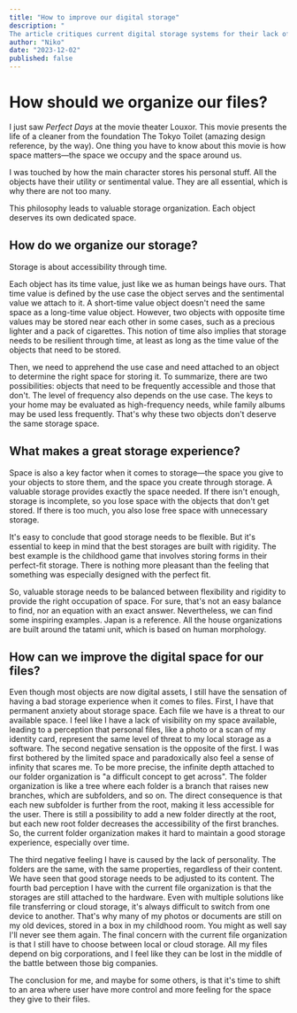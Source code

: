 ```yaml
---
title: "How to improve our digital storage"
description: "
The article critiques current digital storage systems for their lack of personalization and accessibility, calling for a user-centric approach to file management. This insightful piece challenges us to rethink how we store and value our possessions in an increasingly digital world"
author: "Niko"
date: "2023-12-02"
published: false
---
```


<script>
  import ArticleImage from '$lib/components/ArticleImage.svelte'
</script>

# How should we organize our files?

I just saw _Perfect Days_ at the movie theater Louxor. This movie presents the life of a cleaner from the foundation The Tokyo Toilet (amazing design reference, by the way). One thing you have to know about this movie is how space matters—the space we occupy and the space around us.

<ArticleImage rotation={1} caption="Perfect days generic" src="/blog/how-to-improve-our-digital-storage/perfect-days-generic.png" alt="movie generic photo" extraClasses="rotate-5"/>

I was touched by how the main character stores his personal stuff. All the objects have their utility or sentimental value. They are all essential, which is why there are not too many.

This philosophy leads to valuable storage organization. Each object deserves its own dedicated space.

## How do we organize our storage?

Storage is about accessibility through time.

Each object has its time value, just like we as human beings have ours. That time value is defined by the use case the object serves and the sentimental value we attach to it. A short-time value object doesn't need the same space as a long-time value object. However, two objects with opposite time values may be stored near each other in some cases, such as a precious lighter and a pack of cigarettes. This notion of time also implies that storage needs to be resilient through time, at least as long as the time value of the objects that need to be stored.

Then, we need to apprehend the use case and need attached to an object to determine the right space for storing it. To summarize, there are two possibilities: objects that need to be frequently accessible and those that don't. The level of frequency also depends on the use case. The keys to your home may be evaluated as high-frequency needs, while family albums may be used less frequently. That's why these two objects don't deserve the same storage space.

## What makes a great storage experience?

Space is also a key factor when it comes to storage—the space you give to your objects to store them, and the space you create through storage. A valuable storage provides exactly the space needed. If there isn't enough, storage is incomplete, so you lose space with the objects that don't get stored. If there is too much, you also lose free space with unnecessary storage.

It's easy to conclude that good storage needs to be flexible. But it's essential to keep in mind that the best storages are built with rigidity. The best example is the childhood game that involves storing forms in their perfect-fit storage. There is nothing more pleasant than the feeling that something was especially designed with the perfect fit.

<ArticleImage rotation={1} caption="Shape game for children" src="/blog/how-to-improve-our-digital-storage/shapes-game.png" alt="shape game we all played while we were children" extraClasses="rotate-5"/>

So, valuable storage needs to be balanced between flexibility and rigidity to provide the right occupation of space. For sure, that's not an easy balance to find, nor an equation with an exact answer. Nevertheless, we can find some inspiring examples. Japan is a reference. All the house organizations are built around the tatami unit, which is based on human morphology.

<ArticleImage rotation={1} caption="ERMA Machine 1958" src="/blog/how-to-improve-our-digital-storage/perriand-japon.png" alt="Japan organization by Charlotte Perriand" extraClasses="rotate-5"/>

## How can we improve the digital space for our files?

Even though most objects are now digital assets, I still have the sensation of having a bad storage experience when it comes to files. First, I have that permanent anxiety about storage space. Each file we have is a threat to our available space. I feel like I have a lack of visibility on my space available, leading to a perception that personal files, like a photo or a scan of my identity card, represent the same level of threat to my local storage as a software. The second negative sensation is the opposite of the first. I was first bothered by the limited space and paradoxically also feel a sense of infinity that scares me. To be more precise, the infinite depth attached to our folder organization is "a difficult concept to get across". The folder organization is like a tree where each folder is a branch that raises new branches, which are subfolders, and so on. The direct consequence is that each new subfolder is further from the root, making it less accessible for the user. There is still a possibility to add a new folder directly at the root, but each new root folder decreases the accessibility of the first branches. So, the current folder organization makes it hard to maintain a good storage experience, especially over time.

<ArticleImage rotation={1} caption="Messy desktop nightmare" src="/blog/how-to-improve-our-digital-storage/messy-desktop.png" alt="example of a messy desktop organization" extraClasses="rotate-5"/>

The third negative feeling I have is caused by the lack of personality. The folders are the same, with the same properties, regardless of their content. We have seen that good storage needs to be adjusted to its content. The fourth bad perception I have with the current file organization is that the storages are still attached to the hardware. Even with multiple solutions like file transferring or cloud storage, it's always difficult to switch from one device to another. That's why many of my photos or documents are still on my old devices, stored in a box in my childhood room. You might as well say I'll never see them again. The final concern with the current file organization is that I still have to choose between local or cloud storage. All my files depend on big corporations, and I feel like they can be lost in the middle of the battle between those big companies.

The conclusion for me, and maybe for some others, is that it's time to shift to an area where user have more control and more feeling for the space they give to their files.
